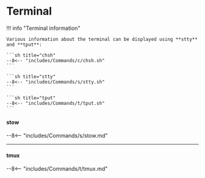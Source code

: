 <!-- 
When I created this doc I need some place to put GNU Stow.
I imagine this would focus on all the common terminal-based utilities
that make Linux a machine for productivity.

- "Suckless" utilities
- Tiling window managers and tmux
- Vim, Neovim, Emacs
- Terminal-based file managers and other utilities

-->


# Terminal

!!! info "Terminal information"

    Various information about the terminal can be displayed using **stty** and **tput**:

    ```sh title="chsh"
    --8<-- "includes/Commands/c/chsh.sh"
    ```

    ```sh title="stty"
    --8<-- "includes/Commands/s/stty.sh"
    ```

    ```sh title="tput"
    --8<-- "includes/Commands/t/tput.sh"
    ```



#### stow

--8<-- "includes/Commands/s/stow.md"


---

#### tmux

--8<-- "includes/Commands/t/tmux.md"


